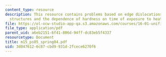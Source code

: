 ```yaml
---
content_type: resource
description: This resource contains problems based on edge dislocations, aerospace
  structures and the dependence of hardness on time of exposure to heat.
file: https://ol-ocw-studio-app-qa.s3.amazonaws.com/courses/16-01-unified-engineering-i-ii-iii-iv-fall-2005-spring-2006/3d8476126c87cbd9931d2fcece6270f6_m15_ps05_spring04.pdf
file_type: application/pdf
parent_uid: a6eb2151-6f41-806d-94ff-dc83eb5f4337
resourcetype: Document
title: m15_ps05_spring04.pdf
uid: 3d847612-6c87-cbd9-931d-2fcece6270f6
---
```

